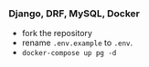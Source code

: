### Django, DRF, MySQL, Docker

- fork the repository
- rename `.env.example` to `.env`.
- `docker-compose up pg -d`